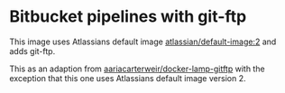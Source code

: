 # Bitbucket pipelines with git-ftp

This image uses Atlassians default image [atlassian/default-image:2](https://hub.docker.com/r/atlassian/default-image/) and adds git-ftp.

This as an adaption from [aariacarterweir/docker-lamp-gitftp](https://hub.docker.com/r/aariacarterweir/docker-lamp-gitftp) with the exception that this one uses Atlassians default image version 2.
